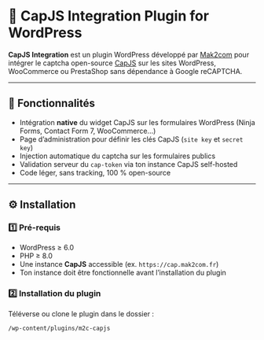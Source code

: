 # 🧩 CapJS Integration Plugin for WordPress

**CapJS Integration** est un plugin WordPress développé par [Mak2com](https://mak2com.fr) pour intégrer le captcha open-source [CapJS](https://capjs.js.org) sur les sites WordPress, WooCommerce ou PrestaShop sans dépendance à Google reCAPTCHA.

---

## 🚀 Fonctionnalités

- Intégration **native** du widget CapJS sur les formulaires WordPress (Ninja Forms, Contact Form 7, WooCommerce…)
- Page d’administration pour définir les clés CapJS (`site key` et `secret key`)
- Injection automatique du captcha sur les formulaires publics
- Validation serveur du `cap-token` via ton instance CapJS self-hosted
- Code léger, sans tracking, 100 % open-source

---

## ⚙️ Installation

### 1️⃣ Pré-requis
- WordPress ≥ 6.0
- PHP ≥ 8.0
- Une instance **CapJS** accessible (ex. `https://cap.mak2com.fr`)
- Ton instance doit être fonctionnelle avant l’installation du plugin

### 2️⃣ Installation du plugin
Téléverse ou clone le plugin dans le dossier :
```bash
/wp-content/plugins/m2c-capjs

